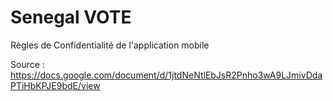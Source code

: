 # Senegal VOTE 

Règles de Confidentialité de l'application mobile

Source : 
https://docs.google.com/document/d/1jtdNeNtlEbJsR2Pnho3wA9LJmivDdaPTiHbKPJE9bdE/view